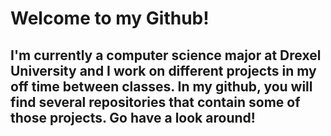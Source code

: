 <h1> Welcome to my Github! <h2>

<p> I'm currently a computer science major at Drexel University and I work on different projects in my off time between classes. In my github, you will find several repositories that contain some of those projects. Go have a look around! </p>

<!--
**APieceOfPie/APieceOfPIe** is a ✨ _special_ ✨ repository because its `README.md` (this file) appears on your GitHub profile.

Here are some ideas to get you started:

- 🔭 I’m currently working on ...
- 🌱 I’m currently learning ...
- 👯 I’m looking to collaborate on ...
- 🤔 I’m looking for help with ...
- 💬 Ask me about ...
- 📫 How to reach me: ...
- 😄 Pronouns: ...
- ⚡ Fun fact: ...
-->
